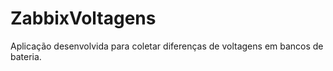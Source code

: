 # ZabbixVoltagens
Aplicação desenvolvida para coletar diferenças de voltagens em bancos de bateria. 
